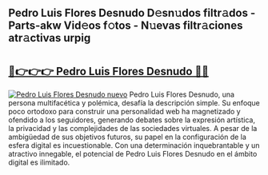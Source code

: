 ## Pedro Luis Flores Desnudo D𝚎sn𝚞dos filtr𝚊dos - Parts-akw Vid𝚎os f𝚘tos - N𝚞evas filtr𝚊ciones atr𝚊ctivas urpig

# <h2><a href="http://mb9wrk.tromn.icu/?c=Pedro+Luis+Flores+Desnudo">🔗👉👉👉 Pedro Luis Flores Desnudo 🔗🔗</a></h2>

[![Pedro Luis Flores Desnudo nuevo](https://i.imgur.com/pEAQMta.gif)](http://mb9wrk.tromn.icu/?c=Pedro+Luis+Flores+Desnudo)
Pedro Luis Flores Desnudo, una persona multifacética y polémica, desafía la descripción simple. Su enfoque poco ortodoxo para construir una personalidad web ha magnetizado y ofendido a los seguidores, generando debates sobre la expresión artística, la privacidad y las complejidades de las sociedades virtuales. A pesar de la ambigüedad de sus objetivos futuros, su papel en la configuración de la esfera digital es incuestionable. Con una determinación inquebrantable y un atractivo innegable, el potencial de Pedro Luis Flores Desnudo en el ámbito digital es ilimitado.
